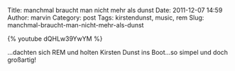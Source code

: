 Title: manchmal braucht man nicht mehr als dunst
Date: 2011-12-07 14:59
Author: marvin
Category: post
Tags: kirstendunst, music, rem
Slug: manchmal-braucht-man-nicht-mehr-als-dunst

{% youtube dQHLw39YwYM %}

...dachten sich REM und holten Kirsten Dunst ins Boot...so simpel und
doch großartig!

